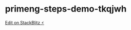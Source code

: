 # primeng-steps-demo-tkqjwh

[Edit on StackBlitz ⚡️](https://stackblitz.com/edit/primeng-steps-demo-tkqjwh)